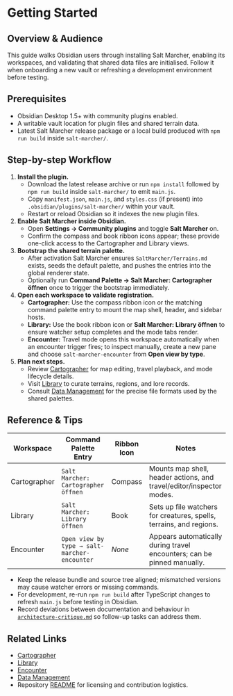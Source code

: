 # Getting Started

## Overview & Audience
This guide walks Obsidian users through installing Salt Marcher, enabling its workspaces, and validating that shared data files are initialised. Follow it when onboarding a new vault or refreshing a development environment before testing.

## Prerequisites
- Obsidian Desktop 1.5+ with community plugins enabled.
- A writable vault location for plugin files and shared terrain data.
- Latest Salt Marcher release package or a local build produced with `npm run build` inside `salt-marcher/`.

## Step-by-step Workflow
1. **Install the plugin.**
   - Download the latest release archive or run `npm install` followed by `npm run build` inside `salt-marcher/` to emit `main.js`.
   - Copy `manifest.json`, `main.js`, and `styles.css` (if present) into `.obsidian/plugins/salt-marcher/` within your vault.
   - Restart or reload Obsidian so it indexes the new plugin files.
2. **Enable Salt Marcher inside Obsidian.**
   - Open **Settings → Community plugins** and toggle **Salt Marcher** on.
   - Confirm the compass and book ribbon icons appear; these provide one-click access to the Cartographer and Library views.
3. **Bootstrap the shared terrain palette.**
   - After activation Salt Marcher ensures `SaltMarcher/Terrains.md` exists, seeds the default palette, and pushes the entries into the global renderer state.
   - Optionally run **Command Palette → Salt Marcher: Cartographer öffnen** once to trigger the bootstrap immediately.
4. **Open each workspace to validate registration.**
   - **Cartographer:** Use the compass ribbon icon or the matching command palette entry to mount the map shell, header, and sidebar hosts.
   - **Library:** Use the book ribbon icon or **Salt Marcher: Library öffnen** to ensure watcher setup completes and the mode tabs render.
   - **Encounter:** Travel mode opens this workspace automatically when an encounter trigger fires; to inspect manually, create a new pane and choose `salt-marcher-encounter` from **Open view by type**.
5. **Plan next steps.**
   - Review [Cartographer](./Cartographer.md) for map editing, travel playback, and mode lifecycle details.
   - Visit [Library](./Library.md) to curate terrains, regions, and lore records.
   - Consult [Data Management](./Data-Management.md) for the precise file formats used by the shared palettes.

## Reference & Tips
| Workspace | Command Palette Entry | Ribbon Icon | Notes |
| --- | --- | --- | --- |
| Cartographer | `Salt Marcher: Cartographer öffnen` | Compass | Mounts map shell, header actions, and travel/editor/inspector modes. |
| Library | `Salt Marcher: Library öffnen` | Book | Sets up file watchers for creatures, spells, terrains, and regions. |
| Encounter | `Open view by type → salt-marcher-encounter` | _None_ | Appears automatically during travel encounters; can be pinned manually. |

- Keep the release bundle and source tree aligned; mismatched versions may cause watcher errors or missing commands.
- For development, re-run `npm run build` after TypeScript changes to refresh `main.js` before testing in Obsidian.
- Record deviations between documentation and behaviour in [`architecture-critique.md`](../architecture-critique.md) so follow-up tasks can address them.

## Related Links
- [Cartographer](./Cartographer.md)
- [Library](./Library.md)
- [Encounter](./Encounter.md)
- [Data Management](./Data-Management.md)
- Repository [README](../README.md) for licensing and contribution logistics.
